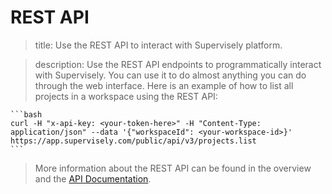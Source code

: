 # REST API

> title: Use the REST API to interact with Supervisely platform.

> description:
> Use the REST API endpoints to programmatically interact with Supervisely. You can use it to do almost anything you can do through the web interface.
> Here is an example of how to list all projects in a workspace using the REST API:

    ```bash
    curl -H "x-api-key: <your-token-here>" -H "Content-Type: application/json" --data '{"workspaceId": <your-workspace-id>}' https://app.supervisely.com/public/api/v3/projects.list
    ```

> More information about the REST API can be found in the overview and the [API Documentation](https://api.docs.supervisely.com/).
